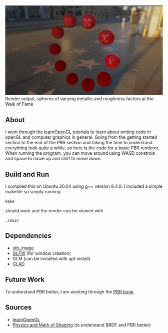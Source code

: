 ![](gltest.png) Render output, spheres of varying metallic and roughness factors at the Walk of Fame
## About

I went through the [learnOpenGL](https://learnopengl.com/) tutorials to learn about writing code in openGL and computer graphics in general. Going from the getting started section to the end of the PBR section and taking the time to understand everything took quite a while, so here is the code for a basic PBR renderer. When running the program, you can move around using WASD constrols and space to move up and shift to move down.

## Build and Run
I compiled this on Ubuntu 20.04 using g++ version 8.4.0. I included a simple makefile so simply running
```console
make
```
should work and the render can be viewed with
```console
./main
```
## Dependencies
- [stb_image](https://github.com/nothings/stb)
- [GLFW](https://www.glfw.org/) (for window creation)
- GLM (can be installed with apt install)
- [GLAD](https://github.com/Dav1dde/glad)

## Future Work

To understand PBR better, I am working through the [PBR book](https://pbrt.org/).

## Sources

- [learnOpenGL](https://learnopengl.com/)
- [Physics and Math of Shading](https://blog.selfshadow.com/publications/s2013-shading-course/hoffman/s2013_pbs_physics_math_notes.pdf) (to understand BRDF and PBR better)
